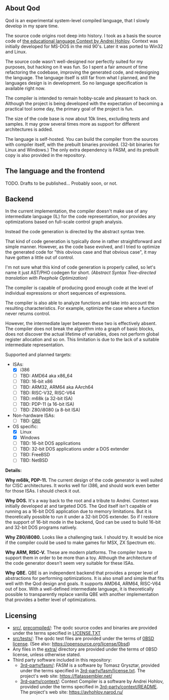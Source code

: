 ## About Qod

Qod is an experimental system-level compiled language, that I slowly develop in my spare time.

The source code origins root deep into history. I took as a basis the source code of [the educational language Context by Andrei Hohlov](https://avhohlov.narod.ru/). Context was initially developed for MS-DOS in the mid 90's. Later it was ported to Win32 and Linux.

The source code wasn't well-designed nor perfectly suited for my purposes, but hacking on it was fun. So I spent a fair amount of time refactoring the codebase, improving the generated code, and redesigning the language. The language itself is still far from what I planned, and the languages design is in development. So no language specification is available right now.

The compiler is intended to remain hobby-scale and pleasant to hack on. Although the project is being developed with the expectation of becoming a practical tool some day, the primary goal of the project is fun.

The size of the code base is now about 10k lines, excluding tests and samples. It may grow several times more as support for different architectures is added.

The language is self-hosted. You can build the compiler from the sources with compiler itself, with the prebuilt binaries provided. (32-bit binaries for Linux and Windows.) The only extra dependency is FASM, and its prebuilt copy is also provided in the repository.

## The language and the frontend

TODO. Drafts to be published... Probably soon, or not.

## Backend

In the current implementation, the compiler doesn't make use of any intermediate language (IL) for the code representation, nor provides any optimizations based on full-scale control graph analysis.

Instead the code generation is directed by the abstract syntax tree.

That kind of code generation is typically done in rather straightforward and simple manner. However, as the code base evolved, and I tried to optimize the generated code for "this obvious case and that obvious case", it may have gotten a little out of control.

I'm not sure what this kind of code generation is properly called, so let's name it just AST/PHO codegen for short. *(Abstract Syntax Tree-directed translation with Peephole Optimization)*

The compiler is capable of producing good enough code at the level of individual expressions or short sequences of expressions.

The compiler is also able to analyze functions and take into account the resulting characteristics. For example, optimize the case where a function never returns control.

However, the intermediate layer between these two is effectively absent. The compiler does not break the algorithm into a graph of basic blocks, does not discover the actual lifetime of variables, does not perform global register allocation and so on. This limitation is due to the lack of a suitable intermediate representation.

Supported and planned targets:

* ISAs:
  * [x] i386
  * [ ] TBD: AMD64 aka x86_64
  * [ ] TBD: 16-bit x86
  * [ ] TBD: ARM32, ARM64 aka AArch64
  * [ ] TBD: RISC-V32, RISC-V64
  * [ ] TBD: m68k (a 32-bit ISA)
  * [ ] TBD: PDP-11 (a 16-bit ISA)
  * [ ] TBD: Z80/i8080 (a 8-bit ISA)
* Non-hardware ISAs:
  * [ ] TBD: [QBE](https://c9x.me/compile/)
* OS specific:
  * [x] Linux
  * [x] Windows
  * [ ] TBD: 16-bit DOS applications
  * [ ] TBD: 32-bit DOS applications under a DOS extender
  * [ ] TBD: FreeBSD
  * [ ] TBD: NetBSD

**Details:**

**Why m68k, PDP-11.** The current design of the code generator is well suited for CISC architectures. It works well for i386, and should work even better for those ISAs. I should check it out.

**Why DOS.** It's a way back to the root and a tribute to Andrei. Context was initially developed at and targeted DOS. The Qod itself isn't capable of running as a 16-bit DOS application due to memory limitations. But it is theoretically possible to run it under a 32-bit DOS extender. So if I restore the support of 16-bit mode in the backend, Qod can be used to build 16-bit and 32-bit DOS programs natively.

**Why Z80/i8080.** Looks like a challenging task. I should try. It would be nice if the compiler could be used to make games for MSX, ZX Spectrum etc.

**Why ARM, RISC-V.** These are modern platforms. The compiler have to support them in order to be more than a toy. Although the architecture of the code generator doesn't seem very suitable for these ISAs.

**Why QBE.** QBE is an independent backend that provides a proper level of abstractions for performing optimizations. It is also small and simple that fits well with the Qod design and goals. It supports AMD64, ARM64, RISC-V64 out of box. With a well-defined intermediate language, it is theoretically possible to transparently replace vanilla QBE with another implementation that provides a better level of optimizations.

## Licensing

* [src/](src/), [precompiled/](precompiled/): The qodc source codes and binaries are provided under the terms specified in [LICENSE.TXT](LICENSE.TXT)
* [src/tests/](src/tests/): The qodc test files are provided under the terms of [0BSD license](src/tests/LICENSE.TXT). (See also: https://opensource.org/license/0bsd)
* Any files in the [extra/](extra/) directory are provided under the terms of 0BSD license, unless otherwise stated.
* Third party software included in this repository:
  * [3rd-party/fasm/](3rd-party/fasm/): FASM is a software by Tomasz Grysztar, provided under the terms specified in [3rd-party/fasm/license.txt](3rd-party/fasm/license.txt). The project's web site: https://flatassembler.net/
  * [3rd-party/context/](3rd-party/context/): Context Compiler is a software by Andrei Hohlov, provided under the terms specified in [3rd-party/context/README](3rd-party/context/README). The project's web site: https://avhohlov.narod.ru/
